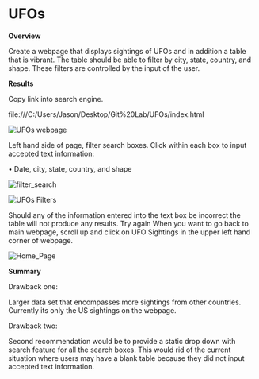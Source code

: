 # UFOs


**Overview**

Create a webpage that displays sightings of UFOs and in addition a table that is vibrant. The table should be able to filter by city, state, country, and shape. These filters are controlled by the input of the user. 

**Results**
 
Copy link into search engine. 

file:///C:/Users/Jason/Desktop/Git%20Lab/UFOs/index.html

![UFOs webpage](https://user-images.githubusercontent.com/111043588/207829241-6bd7e73d-f450-403b-9fb9-3600a8febfe7.PNG)


Left hand side of page, filter search boxes. Click within each box to input accepted text information:

•	Date, city, state, country, and shape

![filter_search](https://user-images.githubusercontent.com/111043588/207828415-377bfffc-7e0c-49d4-9a68-2ca9f91fb0f6.PNG)

![UFOs Filters](https://user-images.githubusercontent.com/111043588/207828420-a84cc5a1-b11c-42bb-b370-752d393f9ced.PNG)

Should any of the information entered into the text box be incorrect the table will not produce any results. Try again 
When you want to go back to main webpage, scroll up and click on UFO Sightings in the upper left hand corner of webpage. 

![Home_Page](https://user-images.githubusercontent.com/111043588/207833339-7d8dd0b0-0797-456d-85e5-876f1bccd8de.PNG)

**Summary**

Drawback one:

Larger data set that encompasses more sightings from other countries. Currently its only the US sightings on the webpage. 

Drawback two:

Second recommendation would be to provide a static drop down with search feature for all the search boxes. This would rid of the current situation where users may have a blank table because they did not input accepted text information. 
